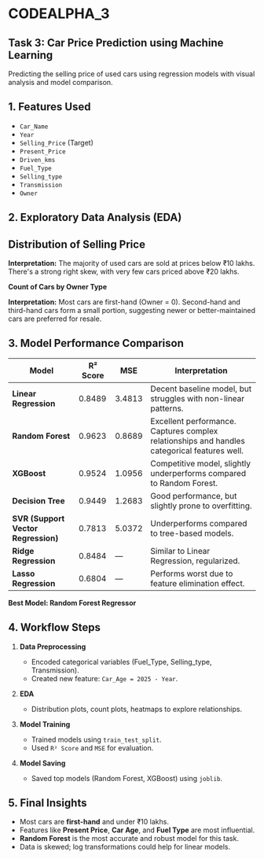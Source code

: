 # CODEALPHA_3

## Task 3: Car Price Prediction using Machine Learning

Predicting the selling price of used cars using regression models with visual analysis and model comparison.


 ## 1. Features Used

* `Car_Name`
* `Year`
* `Selling_Price` (Target)
* `Present_Price`
* `Driven_kms`
* `Fuel_Type`
* `Selling_type`
* `Transmission`
* `Owner`

## 2. Exploratory Data Analysis (EDA)

## Distribution of Selling Price

**Interpretation:**
The majority of used cars are sold at prices below ₹10 lakhs. There's a strong right skew, with very few cars priced above ₹20 lakhs.

 **Count of Cars by Owner Type**

**Interpretation:**
Most cars are first-hand (Owner = 0). Second-hand and third-hand cars form a small portion, suggesting newer or better-maintained cars are preferred for resale.

 ## **3. Model Performance Comparison**

| Model                               | R² Score | MSE    | Interpretation                                                                               |
| ----------------------------------- | -------- | ------ | -------------------------------------------------------------------------------------------- |
| **Linear Regression**               | 0.8489   | 3.4813 | Decent baseline model, but struggles with non-linear patterns.                               |
| **Random Forest**                   | 0.9623   | 0.8689 | Excellent performance. Captures complex relationships and handles categorical features well. |
| **XGBoost**                         | 0.9524   | 1.0956 | Competitive model, slightly underperforms compared to Random Forest.                         |
| **Decision Tree**                   | 0.9449   | 1.2683 | Good performance, but slightly prone to overfitting.                                         |
| **SVR (Support Vector Regression)** | 0.7813   | 5.0372 | Underperforms compared to tree-based models.                                                 |
| **Ridge Regression**                | 0.8484   | —      | Similar to Linear Regression, regularized.                                                   |
| **Lasso Regression**                | 0.6804   | —      | Performs worst due to feature elimination effect.                                            |

**Best Model: Random Forest Regressor**

 ## **4. Workflow Steps**

1. **Data Preprocessing**

   * Encoded categorical variables (Fuel\_Type, Selling\_type, Transmission).
   * Created new feature: `Car_Age = 2025 - Year`.

2. **EDA**

   * Distribution plots, count plots, heatmaps to explore relationships.

3. **Model Training**

   * Trained models using `train_test_split`.
   * Used `R² Score` and `MSE` for evaluation.

4. **Model Saving**

   * Saved top models (Random Forest, XGBoost) using `joblib`.

## **5. Final Insights**

*  Most cars are **first-hand** and under ₹10 lakhs.
*  Features like **Present Price**, **Car Age**, and **Fuel Type** are most influential.
*  **Random Forest** is the most accurate and robust model for this task.
*  Data is skewed; log transformations could help for linear models.











